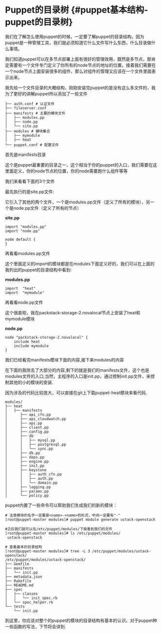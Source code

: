 # Puppet的目录树 {#puppet基本结构-puppet的目录树}

我们在了解怎么使用puppet的时候，一定要了解puppet的目录结构，因为puppet是一种管理工具，我们就必须知道它什么文件写什么东西，什么目录做什么事情。

我们知道puppet可以在多节点部署上面有很好的管理效用，既然是多节点，那肯定需要有一个文件专门定义了你所有的node节点的地址的位置，接着我们需要在一个node节点上面安装很多的组件，那么对组件的管理又应该在一个文件里面表示出来。

我先给一个文件目录的大概结构，刚刚安装完puppet的是没有这么多文件的，我为了更好的讲解puppet所以添加了一些文件

```
├── auth.conf # 认证文件
├── fileserver.conf 
├── manifests # 主要的模块文件
│   ├── modules.pp
│   ├── node.pp
│   └── site.pp
├── modules # 模块集合
│   ├── mymodule
│   ├── heat
└── puppet.conf # 配置文件
```

首先是manifests目录

这个是puppet最重要的目录之一，这个相当于你的puppet的入口，我们需要在这里面定义，你的node节点的位置，你的node需要跑什么组件等等

我们来看看下面的3个文件

最先执行的是site.pp文件:

它引入了其他的两个文件，一个是modules.pp文件（定义了所有的模块），另一个是node.pp文件（定义了所有的节点）

**site.pp**

```
import "modules.pp"
import "node.pp"

node default {
}
```

再看看modules.pp文件

这个里面定义的import的模块都是在modules下面定义好的，我们可以在上面的我列出的puppet的目录结构中看到:

**modules.pp**

```
import  "heat"
import  "mymodule"
```

再看看node.pp文件

这个很直观，我在packstack-storage-2.novalocal节点上安装了heat和mymodule模块

**node.pp**

```
node "packstack-storage-2.novalocal" {
    include heat 
    include mymodule 
}
```

我们已经看完manifests模块下面的内容,接下来modules的内容

在下面的我除去了大部分的内容,剩下的就是我们的manifests文件，这个也是modules文件的入口,当然，主程序的入口是init.pp，通过控制init.pp文件，来控制其他的小的模块的安装.

因为涉及的代码比较庞大，可以直接在git上下载puppet-heat模块来看代码.

```
modules/
├── heat
│   ├── manifests
│      ├── api_cfn.pp
│      ├── api_cloudwatch.pp
│      ├── api.pp
│      ├── client.pp
│      ├── config.pp
│      ├── db
│      │   ├── mysql.pp
│      │   ├── postgresql.pp
│      │   └── sync.pp
│      ├── db.pp
│      ├── deps.pp
│      ├── engine.pp
│      ├── init.pp
│      ├── keystone
│      │   ├── auth_cfn.pp
│      │   ├── auth.pp
│      │   └── domain.pp
│      ├── logging.pp
│      ├── params.pp
│      └── policy.pp
```

puppet内置了一些命令可以帮助我们生成我们的新的模块：

```
# 注意模块的名字一定要是<name>-<name>的形式，中间一定要有"-"
[root@puppet-master modules]# puppet module generate ustack-openstack

#之后我们就可以在/etc/puppet/modules/下面看到我们的文件
[root@puppet-master modules]# ls /etc/puppet/modules/
 ustack-openstack
 
# 查看基本的目录结构
[root@puppet-master modules]# tree -L 3 /etc/puppet/modules/ustack-openstack/
/etc/puppet/modules/ustack-openstack/
├── Gemfile
├── manifests
│   └── init.pp
├── metadata.json
├── Rakefile
├── README.md
├── spec
│   ├── classes
│   │   └── init_spec.rb
│   └── spec_helper.rb
└── tests
    └── init.pp
```



到这里，你应该对整个的puppet的模块的目录结构有基本的认识。对于puppet种一些函数的写法，下节将会讲到.

